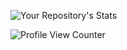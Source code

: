 <!--
**gianlucabianco/gianlucabianco** is a ✨ _special_ ✨ repository because its `README.md` (this file) appears on your GitHub profile.
-->
![Your Repository's Stats](https://github-readme-stats.vercel.app/api?username=gianlucabianco&show_icons=true)

<!-- ![Your Repository's Stats](https://github-readme-stats.vercel.app/api/top-langs/?username=gianlucabianco&theme=blue-green) -->

![Profile View Counter](https://komarev.com/ghpvc/?username=gianlucabianco)
